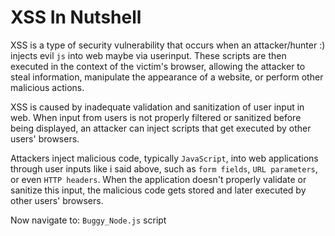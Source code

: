 # XSS In Nutshell
XSS is a type of security vulnerability that occurs when an attacker/hunter :) injects evil `js` into web maybe via userinput. These scripts are then executed in the context of the victim's browser, allowing the attacker to steal information, manipulate the appearance of a website, or perform other malicious actions.

XSS is caused by inadequate validation and sanitization of user input in web. When input from users is not properly filtered or sanitized before being displayed, an attacker can inject scripts that get executed by other users' browsers.

Attackers inject malicious code, typically `JavaScript`, into web applications through user inputs like i said above, such as `form fields`, `URL parameters`, or even `HTTP headers`. When the application doesn't properly validate or sanitize this input, the malicious code gets stored and later executed by other users' browsers.

Now navigate to: `Buggy_Node.js` script